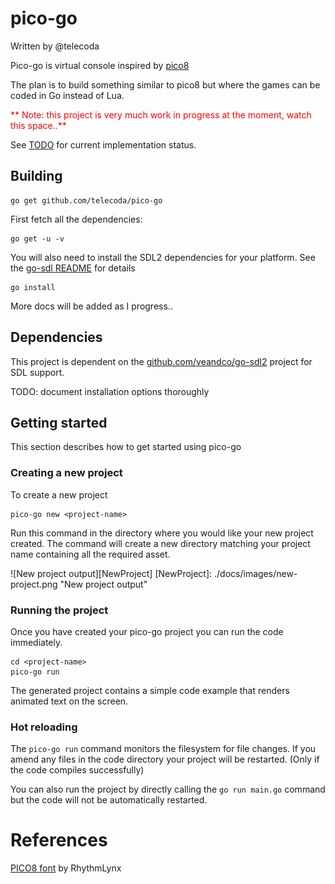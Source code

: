 # pico-go

Written by @telecoda

Pico-go is virtual console inspired by [pico8](https://www.lexaloffle.com/pico-8.php)

The plan is to build something similar to pico8 but where the games can be coded in Go instead of Lua.

<font color="red">**
Note: this project is very much work in progress at the moment, watch this space..**</font>

See [TODO](TODO.md) for current implementation status.


## Building

    go get github.com/telecoda/pico-go

First fetch all the dependencies:

    go get -u -v

You will also need to install the SDL2 dependencies for your platform.  See the [go-sdl README](https://github.com/telecoda/go-sdl2/blob/master/README.md) for details

    go install

More docs will be added as I progress..

## Dependencies

This project is dependent on the [github.com/veandco/go-sdl2](http://github.com/veandco/go-sdl2) project for SDL support.

TODO: document installation options thoroughly

## Getting started

This section describes how to get started using pico-go

### Creating a new project
To create a new project

    pico-go new <project-name>

Run this command in the directory where you would like your new project created.  The command will create a new directory matching your project name containing all the required asset.

![New project output][NewProject]
[NewProject]: ./docs/images/new-project.png "New project output"


### Running the project

Once you have created your pico-go project you can run the code immediately.

    cd <project-name>
    pico-go run

The generated project contains a simple code example that renders animated text on the screen.

### Hot reloading
The `pico-go run` command monitors the filesystem for file changes.  If you amend any files in the code directory your project will be restarted. (Only if the code compiles successfully)

You can also run the project by directly calling the `go run main.go` command but the code will not be automatically restarted.

# References

[PICO8 font](https://drive.google.com/file/d/0B97Um39fHXlcWUFRZlBqUndhbXM/view) by RhythmLynx
